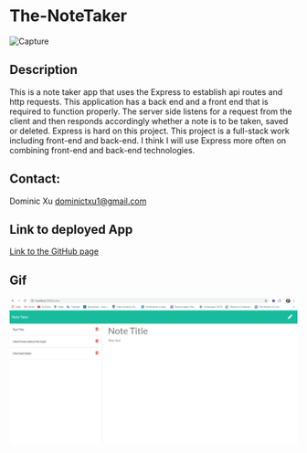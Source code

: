 # The-NoteTaker

![Capture](https://user-images.githubusercontent.com/46208528/76181556-bcd3eb80-617e-11ea-8543-243918727428.PNG)

## Description
This is a note taker app that uses the Express to establish api routes and http requests. This application has a back end and a front end that is required to function properly. The server side listens for a request from the client and then responds accordingly whether a note is to be taken, saved or deleted. Express is hard on this project. This project is a full-stack work including front-end and back-end. I think I will use Express more often on combining front-end and back-end technologies.

## Contact:
Dominic Xu dominictxu1@gmail.com

## Link to deployed App
[Link to the GitHub page](https://lorddominic.github.io/The-NoteTaker)

## Gif
![notetaker.GIF](notetaker.gif)
